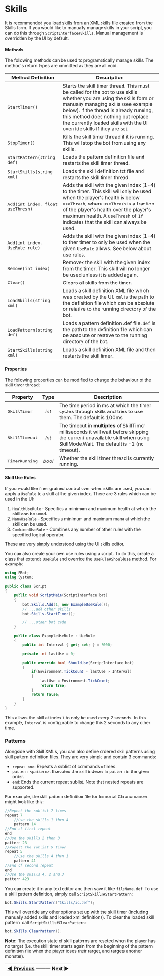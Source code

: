 Skills
======
It is recommended you load skills from an XML skills file created from the Skills form. If you would like to manually manage skills in your script, you can do this through `ScriptInterface#Skills`. Manual management is overridden by the UI by default.

#### Methods
The following methods can be used to programatically manage skills. The method's return types are ommitted as they are all void.

| Method Definition | Description |
|---|---|
| `StartTimer()` | Starts the skill timer thread. This must be called for the bot to use skills whether you are using the skills form or manually managing skills (see example below). If the thread is already running, this method does nothing but replace the currently loaded skills with the UI override skills if they are set. |
| `StopTimer()` | Kills the skill timer thread if it is running. This will stop the bot from using any skills. |
| `StartPattern(string def)` | Loads the pattern definition file and restarts the skill timer thread. |
| `StartSkills(string xml)` | Loads the skill definition txt file and restarts the skill timer thread. |
| `Add(int index, float useThresh)` | Adds the skill with the given index (1-4) to the timer. This skill will only be used when the player's health is below `useThresh`, where `useThresh` is a fraction of the player's health over the player's maximum health. A `useThresh` of `1f` indicates that the skill can always be used. |
| `Add(int index, UseRule rule)` | Adds the skill with the given index (1-4) to ther timer to only be used when the given `UseRule` allows. See below about use rules. |
| `Remove(int index)` | Removex the skill with the given index from the timer. This skill will no longer be used unless it is added again. |
| `Clear()` | Clears all skills from the timer. |
| `LoadSkills(string xml)` | Loads a skill definition XML file which was created by the UI. `xml` is the path to the definition file which can be absolute or relative to the running directory of the bot. |
| `LoadPattern(string def)` | Loads a pattern definition .def file. `def` is the path to the definition file which can be absolute or relative to the running directory of the bot. |
| `StartSkills(string xml)` | Loads a skill definition XML file and then restarts the skill timer. |

#### Properties
The following properties can be modified to change the behaviour of the skill timer thread:

| Property | Type | Description |
|---|:---:|---|
| `SkillTimer` | *int* | The time period in ms at which the timer cycles through skills and tries to use them. The default is 100ms. |
| `SkillTimeout` | *int* | The timeout in **multiples** of SkillTimer milliseconds it will wait before skipping the current unavailable skill when using SkillMode.Wait. The default is -1 (no timeout). |
| `TimerRunning` | *bool* | Whether the skill timer thread is currently running. |

#### Skill Use Rules
If you would like finer grained control over when skills are used, you can apply a `UseRule` to a skill at the given index. There are 3 rules which can be used in the UI:

1. `HealthUseRule` - Specifies a minimum and maximum health at which the skill can be used.
2. `ManaUseRule` - Specifies a minimum and maximum mana at which the skill can be used.
3. `CombinedUseRule` - Combines any number of other rules with the specified logical operator.

These are very simply understood using the UI skills editor.

You can also create your own use rules using a script. To do this, create a class that extends `UseRule` and override the `UseRule#ShouldUse` method. For example:

```csharp
using RBot;
using System;

public class Script
{
	public void ScriptMain(ScriptInterface bot)
	{
        bot.Skills.Add(1, new ExampleUseRule());
        // ...add other skills
        bot.Skills.StartTimer();

        // ...other bot code
	}

    public class ExampleUseRule : UseRule
    {
        public int Interval { get; set; } = 2000;

        private int lastUse = 0;

        public override bool ShouldUse(ScriptInterface bot)
        {
            if(Environment.TickCount - lastUse > Interval)
            {
                lastUse = Environment.TickCount;
                return true;
            }
            return false;
        }
    }
}
```

This allows the skill at index `1` to only be used every 2 seconds. In this example, `Interval` is configurable to change this 2 seconds to any other time.

### Patterns

Alongside with Skill XMLs, you can also define ordered skill patterns using skill pattern definition files. They are very simple and contain 3 commands:

- `repeat <n>`: Repeats a sublist of commands `n` times.
- `pattern <pattern>`: Executes the skill indexes in `pattern` in the given order.
- `end`: Ends the current repeat sublist. Note that nested repeats are supported.

For example, the skill pattern definition file for Immortal Chronomancer might look like this:

```csharp
//Repeat the sublist 7 times
repeat 7
    //Use the skills 1 then 4
	pattern 14
//End of first repeat
end
//Use the skills 2 then 3
pattern 23
//Repeat the sublist 5 times
repeat 5
    //Use the skills 4 then 1
	pattern 41
//End of second repeat
end
//Use the skills 4, 2 and 3
pattern 423
```

You can create it in any text editor and then save it like `fileName.def`. To use a skill pattern definition, simply call `ScriptSkills#StartPattern`:

```csharp
bot.Skills.StartPattern("Skills/ic.def");
```

This will override any other options set up with the skill timer (including manually added skills and loaded xml definitions). To clear the loaded skill pattern, call `ScriptSkills#ClearPattern`:

```csharp
bot.Skills.ClearPattern();
```

**Note:** The execution state of skill patterns are reseted when the player has no target (i.e. the skill timer starts again from the beginning of the pattern definition file when the player loses their target, and targets another monster).

|[◄ Previous](https://brenohenrike.github.io/RBotDocs/4%20Monters "4. Monsters") ——— Next ► |
| :---: |